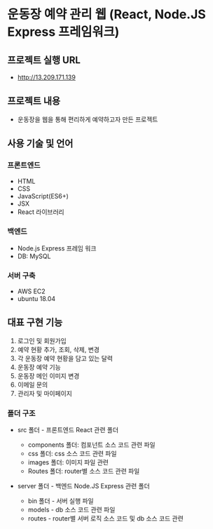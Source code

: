 # 운동장 예약 관리 웹 (React, Node.JS Express 프레임워크)

## 프로젝트 실행 URL
- http://13.209.171.139

## 프로젝트 내용
- 운동장을 웹을 통해 편리하게 예약하고자 만든 프로젝트

## 사용 기술 및 언어

### 프론트엔드 
+ HTML
+ CSS
+ JavaScript(ES6+)
+ JSX
+ React 라이브러리

### 백엔드
+ Node.js Express 프레임 워크
+ DB: MySQL

### 서버 구축
+ AWS EC2
+ ubuntu 18.04

## 대표 구현 기능
1. 로그인 및 회원가입
2. 예약 현황 추가, 조회, 삭제, 변경
3. 각 운동장 예약 현황을 담고 있는 달력
4. 운동장 예약 기능
5. 운동장 메인 이미지 변경
6. 이메일 문의
7. 관리자 및 마이페이지


### 폴더 구조
- src 폴더 - 프론트엔드 React 관련 폴더
  + components 폴더: 컴포넌트 소스 코드 관련 파일 
  + css 폴더: css 소스 코드 관련 파일
  + images 폴더: 이미지 파일 관련
  + Routes 폴더: router별 소스 코드 관련 파일 

- server 폴더 - 백엔드 Node.JS Express 관련 폴더
  + bin 폴더 - 서버 실행 파일
  + models - db 소스 코드 관련 파일
  + routes - router별 서버 로직 소스 코드 및 db 소스 코드 관련

